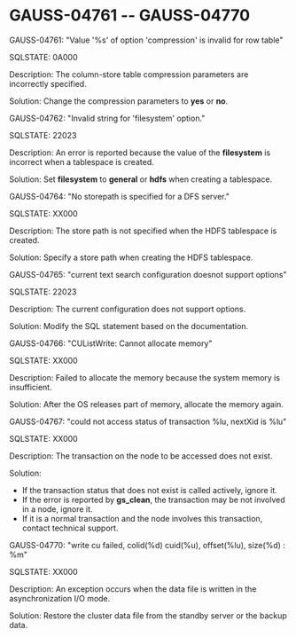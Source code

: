 # GAUSS-04761 -- GAUSS-04770<a name="EN-US_TOPIC_0302073044"></a>

GAUSS-04761: "Value '%s' of option 'compression' is invalid for row table"

SQLSTATE: 0A000

Description: The column-store table compression parameters are incorrectly specified.

Solution: Change the compression parameters to  **yes**  or  **no**.

GAUSS-04762: "Invalid string for 'filesystem' option."

SQLSTATE: 22023

Description: An error is reported because the value of the  **filesystem**  is incorrect when a tablespace is created.

Solution: Set  **filesystem**  to  **general**  or  **hdfs**  when creating a tablespace.

GAUSS-04764: "No storepath is specified for a DFS server."

SQLSTATE: XX000

Description: The store path is not specified when the HDFS tablespace is created.

Solution: Specify a store path when creating the HDFS tablespace.

GAUSS-04765: "current text search configuration doesnot support options"

SQLSTATE: 22023

Description: The current configuration does not support options.

Solution: Modify the SQL statement based on the documentation.

GAUSS-04766: "CUListWrite: Cannot allocate memory"

SQLSTATE: XX000

Description: Failed to allocate the memory because the system memory is insufficient.

Solution: After the OS releases part of memory, allocate the memory again.

GAUSS-04767: "could not access status of transaction %lu, nextXid is %lu"

SQLSTATE: XX000

Description: The transaction on the node to be accessed does not exist.

Solution:

-   If the transaction status that does not exist is called actively, ignore it.
-   If the error is reported by  **gs\_clean**, the transaction may be not involved in a node, ignore it.
-   If it is a normal transaction and the node involves this transaction, contact technical support.

GAUSS-04770: "write cu failed, colid\(%d\) cuid\(%u\), offset\(%lu\), size\(%d\) : %m"

SQLSTATE: XX000

Description: An exception occurs when the data file is written in the asynchronization I/O mode.

Solution: Restore the cluster data file from the standby server or the backup data.

